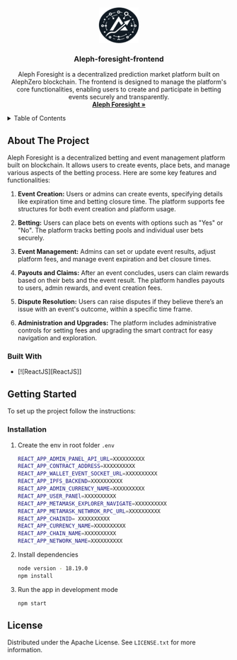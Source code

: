 <a name="readme-top"></a>

<!-- PROJECT LOGO -->
<br />
<div align="center">
  <a href="https://alephzero.org/">
    <img src="src/assets/darkLogo.png" alt="Logo" width="90" height="80">
  </a>

  <h3 align="center">Aleph-foresight-frontend</h3>

  <p align="center">
     Aleph Foresight is a decentralized prediction market platform built on AlephZero blockchain. The frontend is designed to manage the platform's core functionalities, enabling users to create and participate in betting events securely and transparently.
    <br />
    <a href="https://alephzero.org/"><strong>Aleph Foresight »</strong></a>
    <br />
  </p>
</div>

<!-- TABLE OF CONTENTS -->
<details>
  <summary>Table of Contents</summary>
  <ol>
    <li>
      <a href="#about-the-project">About The Project</a>
      <ul>
        <li><a href="#built-with">Built With</a></li>
      </ul>
    </li>
    <li>
      <a href="#getting-started">Getting Started</a>
      <ul>
        <li><a href="#installation">Installation</a></li>
      </ul>
    </li>
    <li><a href="#license">License</a></li>
  </ol>
</details>

<!-- ABOUT THE PROJECT -->

## About The Project

Aleph Foresight is a decentralized betting and event management platform built on blockchain. It allows users to create events, place bets, and manage various aspects of the betting process. Here are some key features and functionalities:

1. **Event Creation:** Users or admins can create events, specifying details like expiration time and betting closure time. The platform supports fee structures for both event creation and platform usage.

2. **Betting:** Users can place bets on events with options such as "Yes" or "No". The platform tracks betting pools and individual user bets securely.

3. **Event Management:** Admins can set or update event results, adjust platform fees, and manage event expiration and bet closure times.

4. **Payouts and Claims:** After an event concludes, users can claim rewards based on their bets and the event result. The platform handles payouts to users, admin rewards, and event creation fees.

5. **Dispute Resolution:** Users can raise disputes if they believe there’s an issue with an event's outcome, within a specific time frame.

6. **Administration and Upgrades:** The platform includes administrative controls for setting fees and upgrading the smart contract for easy navigation and exploration.

### Built With

- [![ReactJS][ReactJS]]

<!-- GETTING STARTED -->

## Getting Started

To set up the project follow the instructions:

### Installation

1. Create the env in root folder `.env`

   ```sh
   REACT_APP_ADMIN_PANEL_API_URL=XXXXXXXXXX
   REACT_APP_CONTRACT_ADDRESS=XXXXXXXXXX
   REACT_APP_WALLET_EVENT_SOCKET_URL=XXXXXXXXXX
   REACT_APP_IPFS_BACKEND=XXXXXXXXXX
   REACT_APP_ADMIN_CURRENCY_NAME=XXXXXXXXXX
   REACT_APP_USER_PANEl=XXXXXXXXXX
   REACT_APP_METAMASK_EXPLORER_NAVIGATE=XXXXXXXXXX
   REACT_APP_METAMASK_NETWROK_RPC_URL=XXXXXXXXXX
   REACT_APP_CHAINID= XXXXXXXXXX
   REACT_APP_CURRENCY_NAME=XXXXXXXXXX
   REACT_APP_CHAIN_NAME=XXXXXXXXXX
   REACT_APP_NETWORK_NAME=XXXXXXXXXX
   ```

2. Install dependencies
   ```sh
   node version - 18.19.0
   npm install
   ```
3. Run the app in development mode
   ```sh
   npm start
   ```

<!-- LICENSE -->

## License

Distributed under the Apache License. See `LICENSE.txt` for more information.
